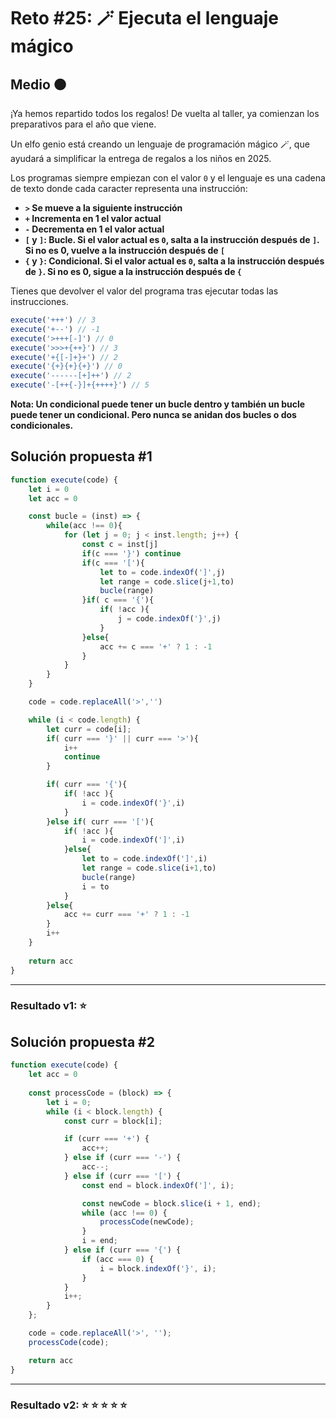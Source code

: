 # Reto #25: 🪄 Ejecuta el lenguaje mágico

## Medio 🟠

¡Ya hemos repartido todos los regalos! De vuelta al taller, ya comienzan los preparativos para el año que viene.

Un elfo genio está creando un lenguaje de programación mágico 🪄, que ayudará a simplificar la entrega de regalos a los niños en 2025.

Los programas siempre empiezan con el valor ``0`` y el lenguaje es una cadena de texto donde cada caracter representa una instrucción:

- **``>`` Se mueve a la siguiente instrucción**
- **``+`` Incrementa en 1 el valor actual**
- **``-`` Decrementa en 1 el valor actual**
- **``[`` y ``]``: Bucle. Si el valor actual es ``0``, salta a la instrucción después de ``]``. Si no es 0, vuelve a la instrucción después de ``[``**
- **``{`` y ``}``: Condicional. Si el valor actual es ``0``, salta a la instrucción después de ``}``. Si no es 0, sigue a la instrucción después de ``{``**

Tienes que devolver el valor del programa tras ejecutar todas las instrucciones.

```javascript
execute('+++') // 3
execute('+--') // -1
execute('>+++[-]') // 0
execute('>>>+{++}') // 3
execute('+{[-]+}+') // 2
execute('{+}{+}{+}') // 0
execute('------[+]++') // 2
execute('-[++{-}]+{++++}') // 5
```

**Nota: Un condicional puede tener un bucle dentro y también un bucle puede tener un condicional. Pero nunca se anidan dos bucles o dos condicionales.**

## Solución propuesta #1

```javascript
function execute(code) {
    let i = 0
    let acc = 0

    const bucle = (inst) => {
        while(acc !== 0){
            for (let j = 0; j < inst.length; j++) {
                const c = inst[j]
                if(c === '}') continue
                if(c === '['){
                    let to = code.indexOf(']',j)
                    let range = code.slice(j+1,to)
                    bucle(range)  
                }if( c === '{'){
                    if( !acc ){
                        j = code.indexOf('}',j)
                    }     
                }else{
                    acc += c === '+' ? 1 : -1
                }
            }
        }
    }

    code = code.replaceAll('>','')

    while (i < code.length) {
        let curr = code[i];
        if( curr === '}' || curr === '>'){
            i++
            continue
        }

        if( curr === '{'){
            if( !acc ){
                i = code.indexOf('}',i)
            }     
        }else if( curr === '['){
            if( !acc ){
                i = code.indexOf(']',i)
            }else{
                let to = code.indexOf(']',i)
                let range = code.slice(i+1,to)
                bucle(range)  
                i = to
            }
        }else{
            acc += curr === '+' ? 1 : -1
        }
        i++    
    }
    
    return acc
}
```

---

### Resultado v1: ⭐

## Solución propuesta #2

```javascript
function execute(code) {
    let acc = 0
    
    const processCode = (block) => {
        let i = 0;
        while (i < block.length) {
            const curr = block[i];

            if (curr === '+') {
                acc++;
            } else if (curr === '-') {
                acc--;
            } else if (curr === '[') {
                const end = block.indexOf(']', i);

                const newCode = block.slice(i + 1, end);
                while (acc !== 0) {
                    processCode(newCode);
                }
                i = end;
            } else if (curr === '{') {
                if (acc === 0) {
                    i = block.indexOf('}', i);
                }
            }
            i++;
        }
    };

    code = code.replaceAll('>', '');
    processCode(code);

    return acc
}
```

---

### Resultado v2: ⭐ ⭐ ⭐ ⭐ ⭐
